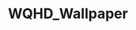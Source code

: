 ---
title: WQHD_Wallpaper
crosslinks:
- EarthPorn
- itookapicture
- F1Porn
- photocritique
- CityPorn
- SkyPorn
- tiltshift
- wallpapers
- AerialPorn
- VillagePorn
- ExposurePorn
- InfrastructurePorn
- ArchitecturePorn
- ThingsCutInHalfPorn
- ruralporn
- DesignPorn
- winterporn
- woahdude
- waterporn
- ArtefactPorn
---